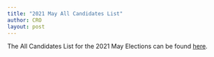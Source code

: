 ```yaml
---
title: "2021 May All Candidates List"
author: CRO
layout: post
---
```


The All Candidates List for the 2021 May Elections can be found <a href="https://drive.google.com/file/d/1_cG94PoGvUAgU2GoZbQawLeYijkTY2tI/view?usp=sharing">here</a>.